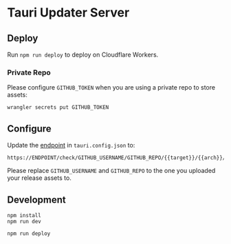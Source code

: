 # Tauri Updater Server

## Deploy

Run `npm run deploy` to deploy on Cloudflare Workers.

### Private Repo

Please configure `GITHUB_TOKEN` when you are using a private repo to store assets:

```
wrangler secrets put GITHUB_TOKEN
```

## Configure

Update the [endpoint](https://tauri.app/v1/guides/distribution/updater#tauri-configuration) in `tauri.config.json` to:

```
https://ENDPOINT/check/GITHUB_USERNAME/GITHUB_REPO/{{target}}/{{arch}}/{{current_version}}
```

Please replace `GITHUB_USERNAME` and `GITHUB_REPO` to the one you uploaded your release assets to.

## Development

```
npm install
npm run dev
```

```
npm run deploy
```
